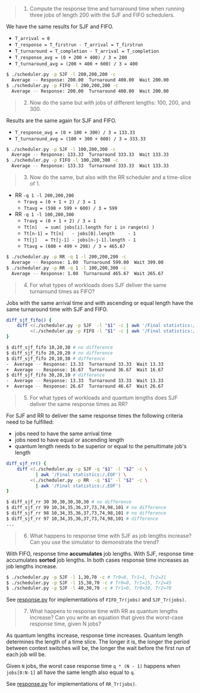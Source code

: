> 1. Compute the response time and turnaround time when running three jobs of length 200 with the SJF and FIFO schedulers.

We have the same results for SJF and FIFO.
* `T_arrival = 0`
* `T_response = T_firstrun - T_arrival = T_firstrun`
* `T_turnaround = T_completion - T_arrival = T_completion`
* `T_response_avg = (0 + 200 + 400) / 3 = 200`
* `T_turnaround_avg = (200 + 400 + 600) / 3 = 400`

```sh
$ ./scheduler.py -p SJF -l 200,200,200 -c
  Average -- Response: 200.00  Turnaround 400.00  Wait 200.00
$ ./scheduler.py -p FIFO -l 200,200,200 -c
  Average -- Response: 200.00  Turnaround 400.00  Wait 200.00
```

> 2. Now do the same but with jobs of different lengths: 100, 200, and 300.

Results are the same again for SJF and FIFO.
* `T_response_avg = (0 + 100 + 300) / 3 = 133.33`
* `T_turnaround_avg = (100 + 300 + 600) / 3 = 333.33`

```sh
$ ./scheduler.py -p SJF -l 100,200,300 -c
  Average -- Response: 133.33  Turnaround 333.33  Wait 133.33
$ ./scheduler.py -p FIFO -l 100,200,300 -c
  Average -- Response: 133.33  Turnaround 333.33  Wait 133.33
```

> 3. Now do the same, but also with the RR scheduler and a time-slice of 1.

* RR `-q 1 -l 200,200,200`
    * `Travg = (0 + 1 + 2) / 3 = 1`
    * `Ttavg = (598 + 599 + 600) / 3 = 599`
* RR `-q 1 -l 100,200,300`
    * `Travg = (0 + 1 + 2) / 3 = 1`
    * `Tt[n]   = sum( jobs[i].length for i in range(n) )`
    * `Tt[n-1] = Tt[n]   - jobs[0].length     - 1`
    * `Tt[j]   = Tt[j-1] - jobs[n-j-1].length - 1`
    * `Ttavg = (600 + 499 + 298) / 3 = 465.67`

```sh
$ ./scheduler.py -p RR -q 1 -l 200,200,200 -c
  Average -- Response: 1.00  Turnaround 599.00  Wait 399.00
$ ./scheduler.py -p RR -q 1 -l 100,200,300 -c
  Average -- Response: 1.00  Turnaround 465.67  Wait 265.67
```

> 4. For what types of workloads does SJF deliver the same turnaround times as FIFO?

Jobs with the same arrival time and with ascending or equal length have the same turnaround time with SJF and FIFO.

```bash
diff_sjf_fifo() {
    diff <(./scheduler.py -p SJF  -l "$1" -c | awk '/Final statistics:/,EOF') \
         <(./scheduler.py -p FIFO -l "$1" -c | awk '/Final statistics:/,EOF')
}

$ diff_sjf_fifo 10,20,30 # no difference
$ diff_sjf_fifo 20,20,20 # no difference
$ diff_sjf_fifo 20,10,30 # difference
-  Average -- Response: 13.33  Turnaround 33.33  Wait 13.33
+  Average -- Response: 16.67  Turnaround 36.67  Wait 16.67
$ diff_sjf_fifo 30,20,10 # difference
-  Average -- Response: 13.33  Turnaround 33.33  Wait 13.33
+  Average -- Response: 26.67  Turnaround 46.67  Wait 26.67
```

> 5. For what types of workloads and quantum lengths does SJF deliver the same response times as RR?

For SJF and RR to deliver the same response times the following criteria need to be fulfilled:
* jobs need to have the same arrival time
* jobs need to have equal or ascending length
* quantum length needs to be superior or equal to the penultimate job's length

```bash
diff_sjf_rr() {
    diff <(./scheduler.py -p SJF -q "$1" -l "$2" -c \
           | awk '/Final statistics:/,EOF') \
         <(./scheduler.py -p RR  -q "$1" -l "$2" -c \
           | awk '/Final statistics:/,EOF')
}

$ diff_sjf_rr 30 30,30,30,30,30 # no difference
$ diff_sjf_rr 99 10,34,35,36,37,73,74,98,101 # no difference
$ diff_sjf_rr 98 10,34,35,36,37,73,74,98,101 # no difference
$ diff_sjf_rr 97 10,34,35,36,37,73,74,98,101 # difference
...
```

> 6. What happens to response time with SJF as job lengths increase? Can you use the simulator to demonstrate the trend?

With FIFO, response time **accumulates** job lengths. With SJF, response time accumulates **sorted** job lengths. In both cases response time increases as job lengths increase.

```sh
$ ./scheduler.py -p SJF -l 1,30,70 -c # Tr0=0, Tr1=1, Tr2=31
$ ./scheduler.py -p SJF -l 15,30,70 -c # Tr0=0, Tr1=15, Tr2=45
$ ./scheduler.py -p SJF -l 40,30,70 -c # Tr1=0, Tr0=30, Tr2=70
```

See [response.py](response.py) for implementations of `FIFO_Tr(jobs)` and `SJF_Tr(jobs)`.

> 7. What happens to response time with RR as quantum lengths increase? Can you write an equation that gives the worst-case response time, given N jobs?

As quantum lengths increase, response time increases. Quantum length determines the length of a time slice. The longer it is, the longer the period between context switches will be, the longer the wait before the first run of each job will be.

Given `N` jobs, the worst case response time `q * (N - 1)` happens when `jobs[0:N-1]` all have the same length also equal to `q`.

See [response.py](response.py) for implementations of `RR_Tr(jobs)`.
